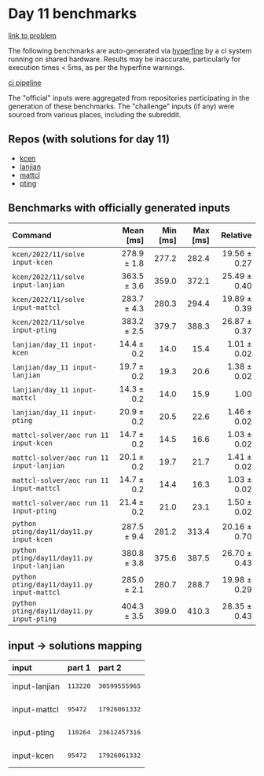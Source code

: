 # Day 11 benchmarks

[link to problem](http://adventofcode.com/2022/day/11)

The following benchmarks are auto-generated via [hyperfine](https://github.com/sharkdp/hyperfine) by a ci system running on shared hardware. Results may be inaccurate, particularly for execution times < 5ms, as per the hyperfine warnings.

[ci pipeline](http://ci.papercode.net:8080/teams/aoc2022/pipelines/aoc-compare-2022)

The "official" inputs were aggregated from repositories participating in the generation of these benchmarks. The "challenge" inputs (if any) were sourced from various places, including the subreddit.

## Repos (with solutions for day 11)


- [kcen](https://github.com/kcen/AdventOfCode)
- [lanjian](https://github.com/LanJian/aoc-2022)
- [mattcl](https://github.com/mattcl/aoc2022)
- [pting](https://github.com/pting/aoc2022)

## Benchmarks with officially generated inputs
| Command | Mean [ms] | Min [ms] | Max [ms] | Relative |
|:---|---:|---:|---:|---:|
| `kcen/2022/11/solve input-kcen` | 278.9 ± 1.8 | 277.2 | 282.4 | 19.56 ± 0.27 |
| `kcen/2022/11/solve input-lanjian` | 363.5 ± 3.6 | 359.0 | 372.1 | 25.49 ± 0.40 |
| `kcen/2022/11/solve input-mattcl` | 283.7 ± 4.3 | 280.3 | 294.4 | 19.89 ± 0.39 |
| `kcen/2022/11/solve input-pting` | 383.2 ± 2.5 | 379.7 | 388.3 | 26.87 ± 0.37 |
| `lanjian/day_11 input-kcen` | 14.4 ± 0.2 | 14.0 | 15.4 | 1.01 ± 0.02 |
| `lanjian/day_11 input-lanjian` | 19.7 ± 0.2 | 19.3 | 20.6 | 1.38 ± 0.02 |
| `lanjian/day_11 input-mattcl` | 14.3 ± 0.2 | 14.0 | 15.9 | 1.00 |
| `lanjian/day_11 input-pting` | 20.9 ± 0.2 | 20.5 | 22.6 | 1.46 ± 0.02 |
| `mattcl-solver/aoc run 11 input-kcen` | 14.7 ± 0.2 | 14.5 | 16.6 | 1.03 ± 0.02 |
| `mattcl-solver/aoc run 11 input-lanjian` | 20.1 ± 0.2 | 19.7 | 21.7 | 1.41 ± 0.02 |
| `mattcl-solver/aoc run 11 input-mattcl` | 14.7 ± 0.2 | 14.4 | 16.3 | 1.03 ± 0.02 |
| `mattcl-solver/aoc run 11 input-pting` | 21.4 ± 0.2 | 21.0 | 23.1 | 1.50 ± 0.02 |
| `python pting/day11/day11.py input-kcen` | 287.5 ± 9.4 | 281.2 | 313.4 | 20.16 ± 0.70 |
| `python pting/day11/day11.py input-lanjian` | 380.8 ± 3.8 | 375.6 | 387.5 | 26.70 ± 0.43 |
| `python pting/day11/day11.py input-mattcl` | 285.0 ± 2.1 | 280.7 | 288.7 | 19.98 ± 0.29 |
| `python pting/day11/day11.py input-pting` | 404.3 ± 3.5 | 399.0 | 410.3 | 28.35 ± 0.43 |

## input -> solutions mapping
|input|part 1|part 2|
|:---|:---|:---|
|input-lanjian|<pre>113220</pre>|<pre>30599555965</pre>|
|input-mattcl|<pre>95472</pre>|<pre>17926061332</pre>|
|input-pting|<pre>110264</pre>|<pre>23612457316</pre>|
|input-kcen|<pre>95472</pre>|<pre>17926061332</pre>|
